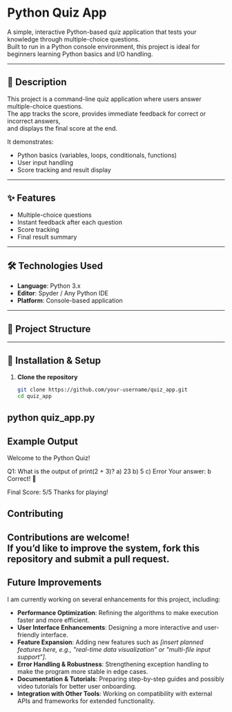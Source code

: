 # Python Quiz App

A simple, interactive Python-based quiz application that tests your knowledge through multiple-choice questions.  
Built to run in a Python console environment, this project is ideal for beginners learning Python basics and I/O handling.

---

## 📜 Description
This project is a command-line quiz application where users answer multiple-choice questions.  
The app tracks the score, provides immediate feedback for correct or incorrect answers,  
and displays the final score at the end.  

It demonstrates:
- Python basics (variables, loops, conditionals, functions)
- User input handling
- Score tracking and result display

---

## ✨ Features
- Multiple-choice questions
- Instant feedback after each question
- Score tracking
- Final result summary

---

## 🛠️ Technologies Used
- **Language**: Python 3.x
- **Editor**: Spyder / Any Python IDE
- **Platform**: Console-based application

---

## 📂 Project Structure

---

## 🚀 Installation & Setup
1. **Clone the repository**
   ```bash
   git clone https://github.com/your-username/quiz_app.git
   cd quiz_app
python quiz_app.py
---

## Example Output
Welcome to the Python Quiz!

Q1: What is the output of print(2 + 3)?
a) 23
b) 5
c) Error
Your answer: b
Correct! 🎉

Final Score: 5/5
Thanks for playing!
## Contributing
Contributions are welcome!  
If you’d like to improve the system, fork this repository and submit a pull request.
---
## Future Improvements

I am currently working on several enhancements for this project, including:

- **Performance Optimization**: Refining the algorithms to make execution faster and more efficient.  
- **User Interface Enhancements**: Designing a more interactive and user-friendly interface.  
- **Feature Expansion**: Adding new features such as *[insert planned features here, e.g., "real-time data visualization" or "multi-file input support"]*.  
- **Error Handling & Robustness**: Strengthening exception handling to make the program more stable in edge cases.  
- **Documentation & Tutorials**: Preparing step-by-step guides and possibly video tutorials for better user onboarding.  
- **Integration with Other Tools**: Working on compatibility with external APIs and frameworks for extended functionality.
